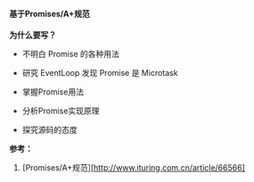 #### 基于Promises/A+规范

**为什么要写？**

- 不明白 Promise 的各种用法
- 研究 EventLoop 发现 Promise 是 Microtask

- 掌握Promise用法
- 分析Promise实现原理
- 探究源码的态度

**参考：**  
1. [Promises/A+规范][http://www.ituring.com.cn/article/66566]

